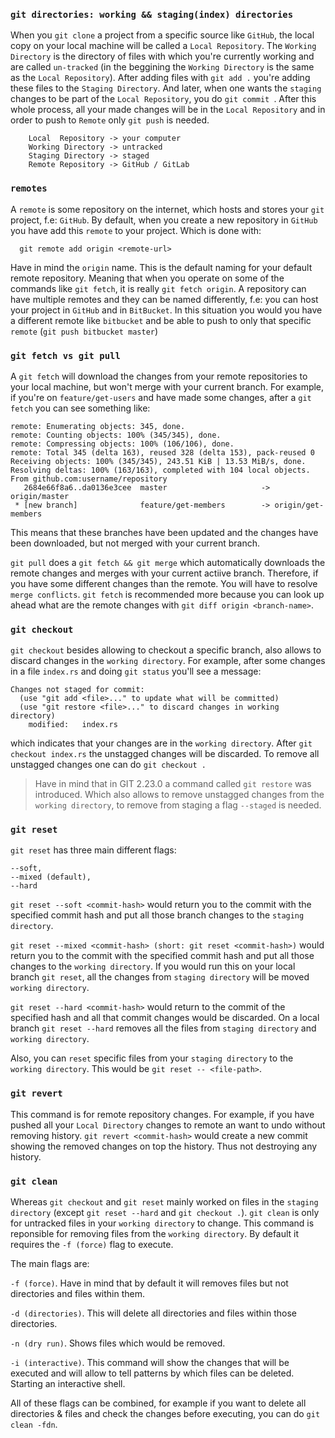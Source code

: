 ### `git directories: working && staging(index) directories`

When you `git clone` a project from a specific source like `GitHub`, the local copy on your local machine will be called a `Local Repository`. The `Working Directory` is the directory of files with which you're currently working and are called `un-tracked` (in the beggining the `Working Directory` is the same as the `Local Repository`). After adding files with `git add .` you're adding these files to the `Staging Directory`. And later, when one wants the `staging` changes to be part of the `Local Repository`, you do `git commit `. After this whole process, all your made changes will be in the `Local Repository` and in order to push to `Remote` only `git push` is needed.

```
    Local  Repository -> your computer
    Working Directory -> untracked
    Staging Directory -> staged
    Remote Repository -> GitHub / GitLab
```

### `remotes` 

A `remote` is some repository on the internet, which hosts and stores your `git` project, f.e: `GitHub`. By default, when you create a new repository in `GitHub` you have add this `remote` to your project. Which is done with:

```
  git remote add origin <remote-url>
```

Have in mind the `origin` name. This is the default naming for your default remote repository. Meaning that when you operate on some of the commands like `git fetch`, it is really `git fetch origin`. A repository can have multiple remotes and they can be named differently, f.e: you can host your project in `GitHub` and in `BitBucket`. In this situation you would you have a different remote like `bitbucket` and be able to push to only that specific `remote` (`git push bitbucket master`)


### `git fetch vs git pull`

A `git fetch` will download the changes from your remote repositories to your local machine, but won't merge with your current branch. For example, if you're on `feature/get-users` and have made some changes, after a `git fetch` you can see something like:

```
remote: Enumerating objects: 345, done.
remote: Counting objects: 100% (345/345), done.
remote: Compressing objects: 100% (106/106), done.
remote: Total 345 (delta 163), reused 328 (delta 153), pack-reused 0
Receiving objects: 100% (345/345), 243.51 KiB | 13.53 MiB/s, done.
Resolving deltas: 100% (163/163), completed with 104 local objects.
From github.com:username/repository
   2684e66f8a6..da0136e3cee  master                     -> origin/master
 * [new branch]              feature/get-members        -> origin/get-members
```

This means that these branches have been updated and the changes have been downloaded, but not merged with your current branch.

`git pull` does a `git fetch && git merge` which automatically downloads the remote changes and merges with your current actiive branch. Therefore, if you have some different changes than the remote. You will have to resolve `merge conflicts`. `git fetch` is recommended more because you can look up ahead what are the remote changes with `git diff origin <branch-name>`.


### `git checkout`

`git checkout` besides allowing to checkout a specific branch, also allows to discard changes in the `working directory`. For example, after some changes in a file `index.rs` and doing `git status` you'll see a message:

```
Changes not staged for commit:
  (use "git add <file>..." to update what will be committed)
  (use "git restore <file>..." to discard changes in working directory)
  	modified:   index.rs
```

which indicates that your changes are in the `working directory`. After `git checkout index.rs` the unstagged changes will be discarded. To remove all unstagged changes one can do `git checkout .`

> Have in mind that in GIT 2.23.0 a command called `git restore` was introduced. Which also allows to remove unstagged changes from the `working directory`, to remove from staging a flag `--staged` is needed.


### `git reset`


`git reset` has three main different flags: 
```
--soft,
--mixed (default),
--hard
```

`git reset --soft <commit-hash>` would return you to the commit with the specified commit hash and put all those branch changes to the `staging directory`. 

`git reset --mixed <commit-hash> (short: git reset <commit-hash>)` would return you to the commit with the specified commit hash and put all those changes to the `working directory`. If you would run this on your local branch `git reset`, all  the changes from `staging directory` will be moved `working directory`.

`git reset --hard <commit-hash>` would return to the commit of the specified hash and all that commit changes would be discarded. On a local branch `git reset --hard` removes all the files from `staging directory` and `working directory`.

Also, you can `reset` specific files from your `staging directory` to the `working directory`. This would be `git reset -- <file-path>`.


### `git revert`

This command is for remote repository changes. For example, if you have pushed all your `Local Directory` changes to remote an want to undo without removing history. `git revert <commit-hash>` would create a new commit showing the removed changes on top the history. Thus not destroying any history.


### `git clean` 

Whereas `git checkout` and  `git reset` mainly worked on files in the `staging directory` (except `git reset --hard` and `git checkout .`). `git clean` is only for untracked files in your `working directory` to change. This command is reponsible for removing files from the `working directory`.
By default it requires the `-f (force)` flag to execute.

The main flags are:

`-f (force)`. Have in mind that by default it will removes files but not directories and files within them.

`-d (directories)`. This will delete all directories and files within those directories.

`-n (dry run)`. Shows files which would be removed.

`-i (interactive)`. This command will show the changes that will be executed and will allow to tell patterns by which files can be deleted. Starting an interactive shell.

All of these flags can be combined, for example if you want to delete all directories & files and check the changes before executing, you can do `git clean -fdn`.
